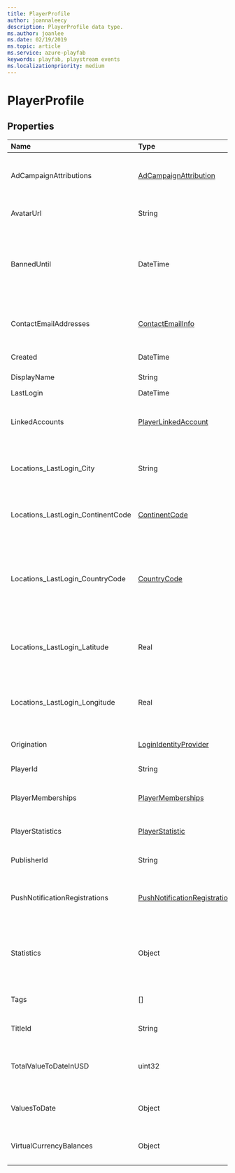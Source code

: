 ```yaml
---
title: PlayerProfile
author: joannaleecy
description: PlayerProfile data type.
ms.author: joanlee
ms.date: 02/19/2019
ms.topic: article
ms.service: azure-playfab
keywords: playfab, playstream events
ms.localizationpriority: medium
---
```


# PlayerProfile

## Properties

|Name|Type|Description|
| :--------------------|:-------------------|:----------------------|
|AdCampaignAttributions|[AdCampaignAttribution](adcampaignattribution.md)|Array of ad campaigns player has been attributed to|
|AvatarUrl|String|Image URL of the player's avatar.|
|BannedUntil|DateTime|Banned until UTC Date. If permanent ban this is set for 20 years after the original ban date.|
|ContactEmailAddresses|[ContactEmailInfo](contactemailinfo.md)|Array of contact email addresses associated with the player|
|Created|DateTime|Player record created|
|DisplayName|String|Player Display Name|
|LastLogin|DateTime|Last login|
|LinkedAccounts|[PlayerLinkedAccount](playerlinkedaccount.md)|Array of third party accounts linked to this player|
|Locations_LastLogin_City|String|City of the player's geographic location on last login|
|Locations_LastLogin_ContinentCode|[ContinentCode](continentcode.md)|The two-character continent code for this location|
|Locations_LastLogin_CountryCode|[CountryCode](countrycode.md)|The two-character ISO 3166-1 country code for the country/region associated with the location|
|Locations_LastLogin_Latitude|Real|Latitude coordinate of the player's geographic location on last login|
|Locations_LastLogin_Longitude|Real|Longitude coordinate of the player's geographic location on last login|
|Origination|[LoginIdentityProvider](loginidentityprovider.md)|Player account origination|
|PlayerId|String|PlayFab Player ID|
|PlayerMemberships|[PlayerMemberships](playermemberships.md)|Array of memberships this player owns|
|PlayerStatistics|[PlayerStatistic](playerstatistic.md)|Array of player statistics|
|PublisherId|String|Publisher this player belongs to|
|PushNotificationRegistrations|[PushNotificationRegistration](pushnotificationregistration.md)|Array of configured push notification end points|
|Statistics|Object|Dictionary of player's statistics using only the latest version's value|
|Tags|[]|List of player's tags for segmentation.|
|TitleId|String|Title ID this profile applies to|
|TotalValueToDateInUSD|uint32|A sum of player's total purchases in USD across all currencies.|
|ValuesToDate|Object|Dictionary of player's total purchases by currency.|
|VirtualCurrencyBalances|Object|Dictionary of player's virtual currency balances|
